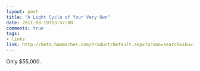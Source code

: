 ```yaml
---
layout: post
title: "A Light Cycle of Your Very Own"
date: 2011-08-19T13:57:00
comments: true
tags:
- links
link: http://beta.hammacher.com/Product/Default.aspx?promo=search&sku=11862
---
```

Only $55,000. 
